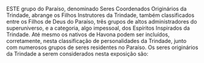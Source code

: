 ﻿ESTE grupo do Paraíso, denominado Seres Coordenados Originários da Trindade, abrange os Filhos Instrutores da Trindade, também classificados entre os Filhos de Deus do Paraíso, três grupos de altos administradores do superuniverso, e a categoria, algo impessoal, dos Espíritos Inspirados da Trindade. Até mesmo os nativos de Havona podem ser incluídos, corretamente, nesta classificação de personalidades da Trindade, junto com numerosos grupos de seres residentes no Paraíso. Os seres originários da Trindade a serem considerados nesta exposição são: